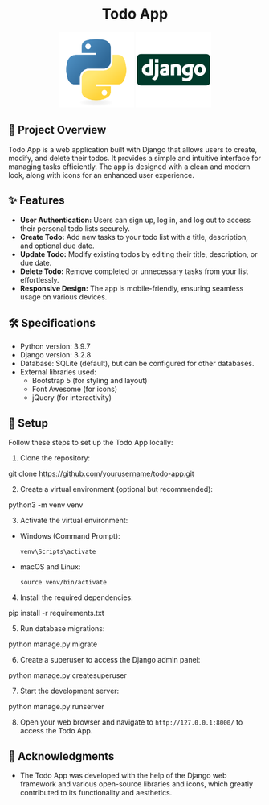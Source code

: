 <h1 align="center">Todo App</h1>

<p align="center">
  <img src="https://raw.githubusercontent.com/devicons/devicon/master/icons/python/python-original.svg" alt="Python Logo" width="150" height="150">
  <img src="https://raw.githubusercontent.com/devicons/devicon/master/icons/django/django-original.svg" alt="Django Logo" width="150" height="150">
</p>

## 📝 Project Overview

Todo App is a web application built with Django that allows users to create, modify, and delete their todos. It provides a simple and intuitive interface for managing tasks efficiently. The app is designed with a clean and modern look, along with icons for an enhanced user experience.

## ✨ Features

- **User Authentication:** Users can sign up, log in, and log out to access their personal todo lists securely.
- **Create Todo:** Add new tasks to your todo list with a title, description, and optional due date.
- **Update Todo:** Modify existing todos by editing their title, description, or due date.
- **Delete Todo:** Remove completed or unnecessary tasks from your list effortlessly.
- **Responsive Design:** The app is mobile-friendly, ensuring seamless usage on various devices.

## 🛠️ Specifications

- Python version: 3.9.7
- Django version: 3.2.8
- Database: SQLite (default), but can be configured for other databases.
- External libraries used:
  - Bootstrap 5 (for styling and layout)
  - Font Awesome (for icons)
  - jQuery (for interactivity)

## 🚀 Setup

Follow these steps to set up the Todo App locally:

1. Clone the repository:

git clone https://github.com/yourusername/todo-app.git

2. Create a virtual environment (optional but recommended):

python3 -m venv venv

3. Activate the virtual environment:

- Windows (Command Prompt):

  ```
  venv\Scripts\activate
  ```

- macOS and Linux:

  ```
  source venv/bin/activate
  ```

4. Install the required dependencies:

pip install -r requirements.txt

5. Run database migrations:

python manage.py migrate

6. Create a superuser to access the Django admin panel:

python manage.py createsuperuser

7. Start the development server:

python manage.py runserver

8. Open your web browser and navigate to `http://127.0.0.1:8000/` to access the Todo App.

## 🙏 Acknowledgments

- The Todo App was developed with the help of the Django web framework and various open-source libraries and icons, which greatly contributed to its functionality and aesthetics.

